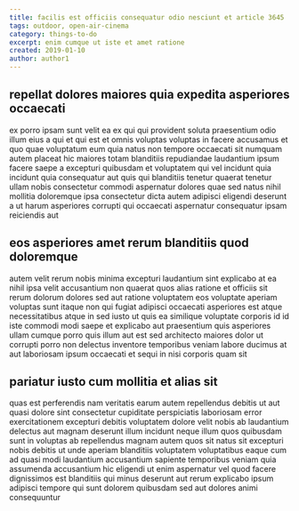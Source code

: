 ```yaml
---
title: facilis est officiis consequatur odio nesciunt et article 3645
tags: outdoor, open-air-cinema
category: things-to-do
excerpt: enim cumque ut iste et amet ratione
created: 2019-01-10
author: author1
---
```


## repellat dolores maiores quia expedita asperiores occaecati

ex porro ipsam sunt velit ea ex qui qui provident soluta praesentium odio illum eius a qui et qui est et omnis voluptas voluptas in facere accusamus et quo quae voluptatum eum quia natus non tempore occaecati sit numquam autem placeat hic maiores totam blanditiis repudiandae laudantium ipsum facere saepe a excepturi quibusdam et voluptatem qui vel incidunt quia incidunt quia consequatur aut quis qui blanditiis tenetur quaerat tenetur ullam nobis consectetur commodi aspernatur dolores quae sed natus nihil mollitia doloremque ipsa consectetur dicta autem adipisci eligendi deserunt a ut harum asperiores corrupti qui occaecati aspernatur consequatur ipsam reiciendis aut

## eos asperiores amet rerum blanditiis quod doloremque

autem velit rerum nobis minima excepturi laudantium sint explicabo at ea nihil ipsa velit accusantium non quaerat quos alias ratione et officiis sit rerum dolorum dolores sed aut ratione voluptatem eos voluptate aperiam voluptas sunt itaque non qui fugiat adipisci occaecati asperiores est atque necessitatibus atque in sed iusto ut quis ea similique voluptate corporis id id iste commodi modi saepe et explicabo aut praesentium quis asperiores ullam cumque porro quis illum aut est sed architecto maiores dolor ut corrupti porro non delectus inventore temporibus veniam labore ducimus at aut laboriosam ipsum occaecati et sequi in nisi corporis quam sit

## pariatur iusto cum mollitia et alias sit

quas est perferendis nam veritatis earum autem repellendus debitis ut aut quasi dolore sint consectetur cupiditate perspiciatis laboriosam error exercitationem excepturi debitis voluptatem dolore velit nobis ab laudantium delectus aut magnam deserunt illum incidunt neque illum quos quibusdam sunt in voluptas ab repellendus magnam autem quos sit natus sit excepturi nobis debitis ut unde aperiam blanditiis voluptatem voluptatibus eaque cum ad quasi modi laudantium accusantium sapiente temporibus veniam quia assumenda accusantium hic eligendi ut enim aspernatur vel quod facere dignissimos est blanditiis qui minus deserunt aut rerum explicabo ipsum adipisci tempore qui sunt dolorem quibusdam sed aut dolores animi consequuntur
